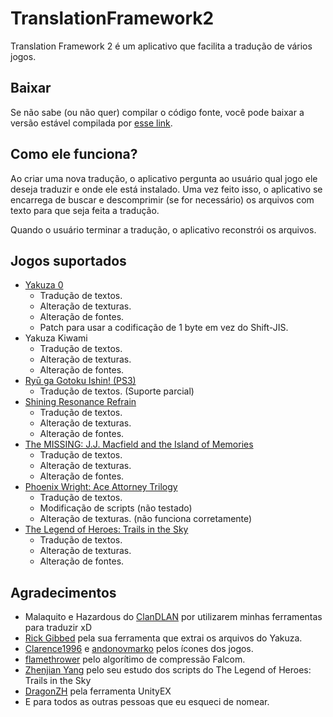 # TranslationFramework2
Translation Framework 2 é um aplicativo que facilita a tradução de vários jogos.

## Baixar
Se não sabe (ou não quer) compilar o código fonte, você pode baixar a versão estável compilada por [esse link](https://mega.nz/#F!GZNQWSBQ!JA42-HIGTy79O0I7is0FGw).

## Como ele funciona?
Ao criar uma nova tradução, o aplicativo pergunta ao usuário qual jogo ele deseja traduzir e onde ele está instalado. Uma vez feito isso, o aplicativo se encarrega de buscar e descomprimir (se for necessário) os arquivos com texto para que seja feita a tradução.

Quando o usuário terminar a tradução, o aplicativo reconstrói os arquivos.

## Jogos suportados
* [Yakuza 0](http://www.clandlan.net/foros/topic/79978-peticiontraduccion-de-yakuza-0-pc/)
  - Tradução de textos.
  - Alteração de texturas.
  - Alteração de fontes.
  - Patch para usar a codificação de 1 byte em vez do Shift-JIS.
* Yakuza Kiwami
  - Tradução de textos.
  - Alteração de texturas.
  - Alteração de fontes.
* [Ryū ga Gotoku Ishin! (PS3)](https://discord.gg/6hDTRcR)
  - Tradução de textos. (Suporte parcial)
* [Shining Resonance Refrain](http://www.clandlan.net/foros/topic/80154-traduccion-shining-resonance-refrain-en-proceso/)
  - Tradução de textos.
  - Alteração de texturas.
  - Alteração de fontes.
* [The MISSING: J.J. Macfield and the Island of Memories](http://www.clandlan.net/foros/topic/80152-peticion-the-missing-jj-macfield-and-the-island-of-memories/)
  - Tradução de textos.
  - Alteração de texturas.
  - Alteração de fontes.
* [Phoenix Wright: Ace Attorney Trilogy](https://www.youtube.com/watch?v=bk_erh1OcO0)
  - Tradução de textos.
  - Modificação de scripts (não testado)
  - Alteração de texturas. (não funciona corretamente)
* [The Legend of Heroes: Trails in the Sky](http://www.clandlan.net/foros/topic/80576-the-legend-of-heroes-trails-in-the-sky/)
  - Tradução de textos.
  - Alteração de texturas.
  - Alteração de fontes.

## Agradecimentos
* Malaquito e Hazardous do [ClanDLAN](http://clandlan.net/foros/forum/3-traducciones-academia-de-sundabar/) por utilizarem minhas ferramentas para traduzir xD
* [Rick Gibbed](https://github.com/gibbed) pela sua ferramenta que extrai os arquivos do Yakuza.
* [Clarence1996](https://www.deviantart.com/clarence1996) e [andonovmarko](https://www.deviantart.com/andonovmarko) pelos ícones dos jogos.
* [flamethrower](https://heroesoflegend.org/forums/viewtopic.php?f=38&t=289) pelo algorítimo de compressão Falcom.
* [Zhenjian Yang](https://github.com/ZhenjianYang) pelo seu estudo dos scripts do The Legend of Heroes: Trails in the Sky
* [DragonZH](https://forum.zoneofgames.ru/topic/36240-unityex/) pela ferramenta UnityEX
* E para todos as outras pessoas que eu esqueci de nomear.

